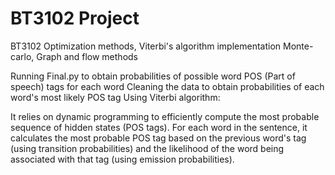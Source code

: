 # BT3102 Project
BT3102 Optimization methods, Viterbi's algorithm implementation
Monte-carlo, Graph and flow methods

Running Final.py to obtain probabilities of possible word POS (Part of speech) tags for each word
Cleaning the data to obtain probabilities of each word's most likely POS tag
Using Viterbi algorithm:

It relies on dynamic programming to efficiently compute the most probable sequence of hidden states (POS tags).
For each word in the sentence, it calculates the most probable POS tag based on the previous word's tag (using transition probabilities) and the likelihood of the word being associated with that tag (using emission probabilities).
